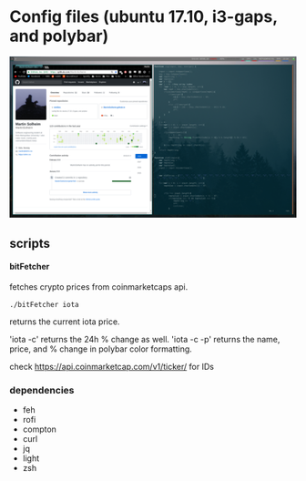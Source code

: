 # Config files (ubuntu 17.10, i3-gaps, and polybar)

![screen shot](https://raw.githubusercontent.com/MartinSolheim/dotfiles/master/scrnsht2018.png)


## scripts
#### bitFetcher
fetches crypto prices from coinmarketcaps api.
```
./bitFetcher iota
```
returns the current iota price.


'iota -c' returns the 24h % change as well. 'iota -c -p' returns the name, price, and % change in polybar color formatting.

check https://api.coinmarketcap.com/v1/ticker/ for IDs

### dependencies
- feh 
- rofi
- compton
- curl
- jq
- light
- zsh
